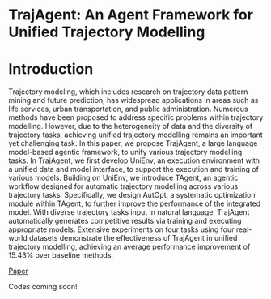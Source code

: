 # TrajAgent: An Agent Framework for Unified Trajectory Modelling

# Introduction
Trajectory modeling, which includes research on trajectory data pattern mining and future prediction, has widespread applications in areas such as life services, urban transportation, and public administration. Numerous methods have been proposed to address specific problems within trajectory modelling. However, due to the heterogeneity of data and the diversity of trajectory tasks, achieving unified trajectory modelling remains an important yet challenging task. In this paper, we propose TrajAgent, a large language model-based agentic framework, to unify various trajectory modelling tasks. In TrajAgent, we first develop UniEnv, an execution environment with a unified data and model interface, to support the execution and training of various models. Building on UniEnv, we introduce TAgent, an agentic workflow designed for automatic trajectory modelling across various trajectory tasks. Specifically, we design AutOpt, a systematic optimization module within TAgent, to further improve the performance of the integrated model. With diverse trajectory tasks input in natural language, TrajAgent automatically generates competitive results via training and executing appropriate models. Extensive experiments on four tasks using four real-world datasets demonstrate the effectiveness of TrajAgent in unified trajectory modelling, achieving an average performance improvement of 15.43% over baseline methods.

[Paper](./assets/TrajAgent.pdf)


Codes coming soon!